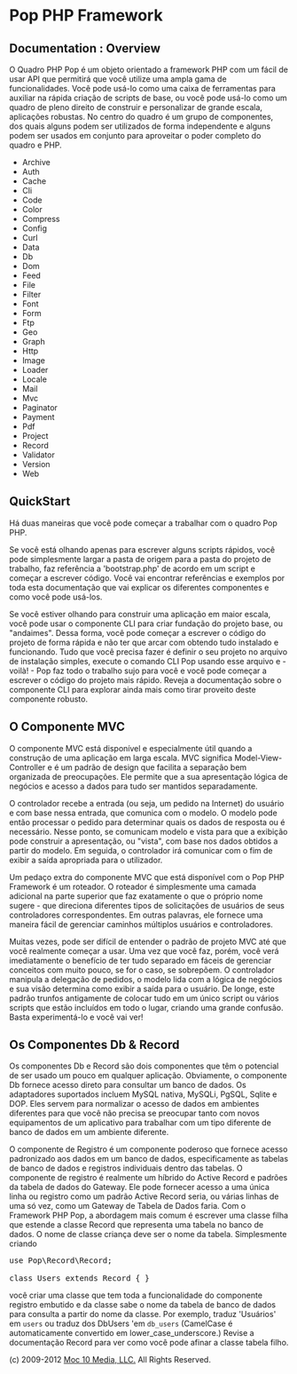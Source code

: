 Pop PHP Framework
=================

Documentation : Overview
------------------------

O Quadro PHP Pop é um objeto orientado a framework PHP com um fácil de usar API que permitirá que você utilize uma ampla gama de funcionalidades. Você pode usá-lo como uma caixa de ferramentas para auxiliar na rápida criação de scripts de base, ou você pode usá-lo como um quadro de pleno direito de construir e personalizar de grande escala, aplicações robustas. No centro do quadro é um grupo de componentes, dos quais alguns podem ser utilizados de forma independente e alguns podem ser usados ​​em conjunto para aproveitar o poder completo do quadro e PHP.

* Archive
* Auth
* Cache
* Cli
* Code
* Color
* Compress
* Config
* Curl
* Data
* Db
* Dom
* Feed
* File
* Filter
* Font
* Form
* Ftp
* Geo
* Graph
* Http
* Image
* Loader
* Locale
* Mail
* Mvc
* Paginator
* Payment
* Pdf
* Project
* Record
* Validator
* Version
* Web

QuickStart
----------

Há duas maneiras que você pode começar a trabalhar com o quadro Pop PHP.

Se você está olhando apenas para escrever alguns scripts rápidos, você pode simplesmente largar a pasta de origem para a pasta do projeto de trabalho, faz referência a 'bootstrap.php' de acordo em um script e começar a escrever código. Você vai encontrar referências e exemplos por toda esta documentação que vai explicar os diferentes componentes e como você pode usá-los.

Se você estiver olhando para construir uma aplicação em maior escala, você pode usar o componente CLI para criar fundação do projeto base, ou "andaimes". Dessa forma, você pode começar a escrever o código do projeto de forma rápida e não ter que arcar com obtendo tudo instalado e funcionando. Tudo que você precisa fazer é definir o seu projeto no arquivo de instalação simples, execute o comando CLI Pop usando esse arquivo e - voilà! - Pop faz todo o trabalho sujo para você e você pode começar a escrever o código do projeto mais rápido. Reveja a documentação sobre o componente CLI para explorar ainda mais como tirar proveito deste componente robusto.

O Componente MVC
----------------

O componente MVC está disponível e especialmente útil quando a construção de uma aplicação em larga escala. MVC significa Model-View-Controller e é um padrão de design que facilita a separação bem organizada de preocupações. Ele permite que a sua apresentação lógica de negócios e acesso a dados para tudo ser mantidos separadamente.

O controlador recebe a entrada (ou seja, um pedido na Internet) do usuário e com base nessa entrada, que comunica com o modelo. O modelo pode então processar o pedido para determinar quais os dados de resposta ou é necessário. Nesse ponto, se comunicam modelo e vista para que a exibição pode construir a apresentação, ou "vista", com base nos dados obtidos a partir do modelo. Em seguida, o controlador irá comunicar com o fim de exibir a saída apropriada para o utilizador.

Um pedaço extra do componente MVC que está disponível com o Pop PHP Framework é um roteador. O roteador é simplesmente uma camada adicional na parte superior que faz exatamente o que o próprio nome sugere - que direciona diferentes tipos de solicitações de usuários de seus controladores correspondentes. Em outras palavras, ele fornece uma maneira fácil de gerenciar caminhos múltiplos usuários e controladores.

Muitas vezes, pode ser difícil de entender o padrão de projeto MVC até que você realmente começar a usar. Uma vez que você faz, porém, você verá imediatamente o benefício de ter tudo separado em fáceis de gerenciar conceitos com muito pouco, se for o caso, se sobrepõem. O controlador manipula a delegação de pedidos, o modelo lida com a lógica de negócios e sua visão determina como exibir a saída para o usuário. De longe, este padrão trunfos antigamente de colocar tudo em um único script ou vários scripts que estão incluídos em todo o lugar, criando uma grande confusão. Basta experimentá-lo e você vai ver!

Os Componentes Db & Record
--------------------------

Os componentes Db e Record são dois componentes que têm o potencial de ser usado um pouco em qualquer aplicação. Obviamente, o componente Db fornece acesso direto para consultar um banco de dados. Os adaptadores suportados incluem MySQL nativa, MySQLi, PgSQL, Sqlite e DOP. Eles servem para normalizar o acesso de dados em ambientes diferentes para que você não precisa se preocupar tanto com novos equipamentos de um aplicativo para trabalhar com um tipo diferente de banco de dados em um ambiente diferente.

O componente de Registro é um componente poderoso que fornece acesso padronizado aos dados em um banco de dados, especificamente as tabelas de banco de dados e registros individuais dentro das tabelas. O componente de registro é realmente um híbrido do Active Record e padrões da tabela de dados do Gateway. Ele pode fornecer acesso a uma única linha ou registro como um padrão Active Record seria, ou várias linhas de uma só vez, como um Gateway de Tabela de Dados faria. Com o Framework PHP Pop, a abordagem mais comum é escrever uma classe filha que estende a classe Record que representa uma tabela no banco de dados. O nome de classe criança deve ser o nome da tabela. Simplesmente criando

<pre>
use Pop\Record\Record;

class Users extends Record { }
</pre>

você criar uma classe que tem toda a funcionalidade do componente registro embutido e da classe sabe o nome da tabela de banco de dados para consulta a partir do nome da classe. Por exemplo, traduz 'Usuários' em `users` ou traduz dos DbUsers 'em `db_users` (CamelCase é automaticamente convertido em lower_case_underscore.) Revise a documentação Record para ver como você pode afinar a classe tabela filho.

(c) 2009-2012 [Moc 10 Media, LLC.](http://www.moc10media.com) All Rights Reserved.
